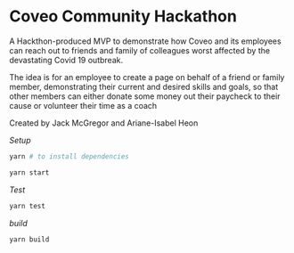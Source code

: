 # Coveo Community Hackathon

A Hackthon-produced MVP to demonstrate how Coveo and its employees can reach out to friends and family of colleagues worst affected by the devastating Covid 19 outbreak.

The idea is for an employee to create a page on behalf of a friend or family member, demonstrating their current and desired skills and goals, so that other members can either donate some money out their paycheck to their cause or volunteer their time as a coach

Created by Jack McGregor and Ariane-Isabel Heon

_Setup_

```bash
yarn # to install dependencies

yarn start
```

_Test_

```bash
yarn test
```

_build_

```bash
yarn build
```
